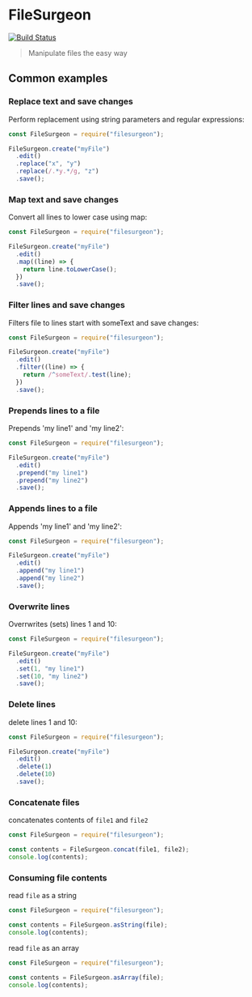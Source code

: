 # FileSurgeon

[![Build Status](https://travis-ci.org/nspragg/filesurgeon.svg)](https://travis-ci.org/nspragg/filesurgeon)

> Manipulate files the easy way

## Common examples

### Replace text and save changes

Perform replacement using string parameters and regular expressions:

```js
const FileSurgeon = require("filesurgeon");

FileSurgeon.create("myFile")
  .edit()
  .replace("x", "y")
  .replace(/.*y.*/g, "z")
  .save();
```

### Map text and save changes

Convert all lines to lower case using map:

```js
const FileSurgeon = require("filesurgeon");

FileSurgeon.create("myFile")
  .edit()
  .map((line) => {
    return line.toLowerCase();
  })
  .save();
```

### Filter lines and save changes

Filters file to lines start with someText and save changes:

```js
const FileSurgeon = require("filesurgeon");

FileSurgeon.create("myFile")
  .edit()
  .filter((line) => {
    return /^someText/.test(line);
  })
  .save();
```

### Prepends lines to a file

Prepends 'my line1' and 'my line2':

```js
const FileSurgeon = require("filesurgeon");

FileSurgeon.create("myFile")
  .edit()
  .prepend("my line1")
  .prepend("my line2")
  .save();
```

### Appends lines to a file

Appends 'my line1' and 'my line2':

```js
const FileSurgeon = require("filesurgeon");

FileSurgeon.create("myFile")
  .edit()
  .append("my line1")
  .append("my line2")
  .save();
```

### Overwrite lines

Overrwrites (sets) lines 1 and 10:

```js
const FileSurgeon = require("filesurgeon");

FileSurgeon.create("myFile")
  .edit()
  .set(1, "my line1")
  .set(10, "my line2")
  .save();
```

### Delete lines

delete lines 1 and 10:

```js
const FileSurgeon = require("filesurgeon");

FileSurgeon.create("myFile")
  .edit()
  .delete(1)
  .delete(10)
  .save();
```

### Concatenate files

concatenates contents of `file1` and `file2`

```js
const FileSurgeon = require("filesurgeon");

const contents = FileSurgeon.concat(file1, file2);
console.log(contents);
```

### Consuming file contents

read `file` as a string

```js
const FileSurgeon = require("filesurgeon");

const contents = FileSurgeon.asString(file);
console.log(contents);
```

read `file` as an array

```js
const FileSurgeon = require("filesurgeon");

const contents = FileSurgeon.asArray(file);
console.log(contents);
```
